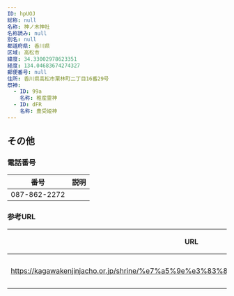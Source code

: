 ```yaml
---
ID: hpUOJ
総称: null
名称: 神ノ木神社
名称読み: null
別名: null
都道府県: 香川県
区域: 高松市
緯度: 34.33002978623351
経度: 134.04683674274327
郵便番号: null
住所: 香川県高松市栗林町二丁目16番29号
祭神:
  - ID: 99a
    名称: 稚産霊神
  - ID: dFR
    名称: 豊受姫神
---
```


## その他

### 電話番号

| 番号         | 説明 |
| ------------ | ---- |
| 087-862-2272 |      |

### 参考URL

| URL                                                                                   | 説明   |
| ------------------------------------------------------------------------------------- | ------ |
| https://kagawakenjinjacho.or.jp/shrine/%e7%a5%9e%e3%83%8e%e6%9c%a8%e7%a5%9e%e7%a4%be/ | 神社庁 |

